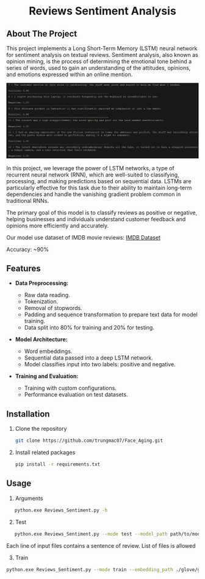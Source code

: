 
<!-- PROJECT LOGO -->
<br />
<div align="center">
  <h1 align="center">Reviews Sentiment Analysis</h1>
</div>

<!-- ABOUT THE PROJECT -->
## About The Project

This project implements a Long Short-Term Memory (LSTM) neural network for sentiment analysis on textual reviews. Sentiment analysis, also known as opinion mining, is the process of determining the emotional tone behind a series of words, used to gain an understanding of the attitudes, opinions, and emotions expressed within an online mention.

![Sentiment Analysis](resources/sentiment_analysis.png)

In this project, we leverage the power of LSTM networks, a type of recurrent neural network (RNN), which are well-suited to classifying, processing, and making predictions based on sequential data. LSTMs are particularly effective for this task due to their ability to maintain long-term dependencies and handle the vanishing gradient problem common in traditional RNNs.

The primary goal of this model is to classify reviews as positive or negative, helping businesses and individuals understand customer feedback and opinions more efficiently and accurately.

Our model use dataset of IMDB movie reviews: [IMDB Dataset](https://www.kaggle.com/datasets/yasserh/imdb-movie-ratings-sentiment-analysis)

Accuracy: ~90%

## Features 

- **Data Preprocessing:**
  - Raw data reading. 
  - Tokenization.
  - Removal of stopwords.
  - Padding and sequence transformation to prepare text data for model training.
  - Data split into 80% for training and 20% for testing.

- **Model Architecture:**
  - Word embeddings.
  - Sequential data passed into a deep LSTM network.
  - Model classifies input into two labels: positive and negative.

- **Training and Evaluation:**
  - Training with custom configurations.
  - Performance evaluation on test datasets.

## Installation

1. Clone the repository
   ```sh
   git clone https://github.com/trungmac07/Face_Aging.git
   ```
2. Install related packages
    ```sh
    pip install -r requirements.txt
    ```

## Usage
1. Arguments
```sh
   python.exe Reviews_Sentiment.py -h
```

2. Test
```sh
   python.exe Reviews_Sentiment.py --mode test --model_path path/to/model.pth --test_path path/to/test_data.txt 
```
Each line of input files contains a sentence of review. List of files is allowed

3. Train
```sh
python.exe Reviews_Sentiment.py --mode train --embedding_path ./glove/glove.6B.50d.txt --stopwords_path ./stopwords --data_dir "./data/IMDB Dataset.csv" --start_step 0 --num_steps 10 --batch_size 32 --model_save_step 5
```








